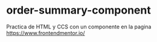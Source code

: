 # order-summary-component
Practica de HTML y CCS con un componente en la pagina https://www.frontendmentor.io/
